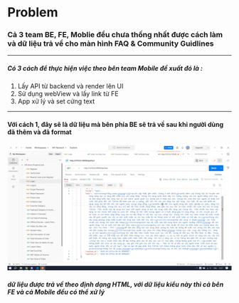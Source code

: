 # Problem 
### Cả 3 team BE, FE, Moblie đều chưa thống nhất được cách làm và dữ liệu trả về cho màn hình FAQ & Community Guidlines
***
##### Có 3 cách để thực hiện việc theo bên team Mobile đề xuất đó là :
1. Lấy API từ backend và render lên UI
2. Sử dụng webView và lấy link từ FE
3. App xử lý và set cứng text
---
#### Với cách 1, đây sẽ là dữ liệu mà bên phía BE sẽ trả về sau khi người dùng đã thêm và đã format
 ![Tux, the Linux mascot](/img/image.png)
##### dữ liệu được trả về theo định dạng HTML, với dữ liệu kiểu này thì cả bên FE và cả Mobile đều có thể xử lý
